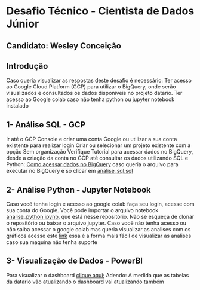 # Desafio Técnico - Cientista de Dados Júnior 

## Candidato: Wesley Conceição 

## Introdução 
Caso queria visualizar as respostas deste desafio é necessário:
Ter acesso ao Google Cloud Platform (GCP) para utilizar o BigQuery, onde serão visualizados e consultados os dados disponíveis no projeto datario.
Ter acesso ao Google colab caso não tenha python ou jupyter notebook instalado 

## 1- Análise SQL - GCP
Ir até o GCP Console e criar uma conta Google ou utilizar a sua conta existente para realizar login
Criar ou selecionar um projeto existente com a opção Sem organização
Verifique Tutorial para acessar dados no BigQuery, desde a criação da conta no GCP até consultar os dados utilizando SQL e Python: [Como acessar dados no BigQuery](https://docs.dados.rio/tutoriais/como-acessar-dados/)  caso queria o arquivo para executar no BigQuery é só clicar em [analise_sql.sql](https://github.com/wesleyConceicao/emd-desafio-junior-data-scientist/blob/main/analise_sql.sql)

## 2- Análise Python - Jupyter Notebook
Caso você tenha login e acesso ao google colab faça seu login, acesse com sua conta do Google.
Você pode importar o arquivo notebook [analise_python.ipynb](https://github.com/wesleyConceicao/emd-desafio-junior-data-scientist/blob/main/analise_python.ipynb), que está nesse repositório. Não se esqueça de clonar o repositório ou baixar o arquivo jupyter.
Caso você não tenha acesso ou não saiba acessar o google colab mas queria visualizar as analises com os gráficos acesse este [link](https://nbviewer.org/github/wesleyConceicao/emd-desafio-junior-data-scientist/blob/main/analise_python.ipynb) essa é a forma mais fácil de visualizar as analises caso sua maquina não tenha suporte 

## 3- Visualização de Dados - PowerBI
Para visualizar o dashboard [clique aqui](); 
Adendo: A medida que as tabelas da datario vão atualizando o dashboard vai atualizando também
